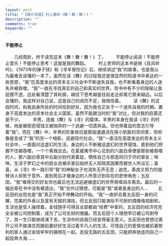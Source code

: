 ```yaml
---
layout: post
title: "【僕の本屋】村上春树《舞！舞！舞！》"
description: ""
comments: true
keywords: ""
---
```


#### 不能停止
&emsp;&emsp;几经周折，终于读完这本《舞！舞！舞！》了。
&emsp;&emsp;不能停止阅读！不能停止音乐！不能停止思考！这就是我的舞蹈。
&emsp;&emsp;村上老师的这本书是继《且风听吟》、《1973年的弹子球》和《寻羊冒险记》后，继续讲述“我”的故事，也是我认为最难去读懂的一本了。虽然在读《舞》的过程我还是很显然的知道书中表达的一些思想，“我”在高度发达的资本主义社会中不断迷失自我，也不断看着身边的人迷失并被吞噬，“我”一直在寻找真实的自己和真实的世界。但书中有不少的隐喻让我捉摸不透，远处看清楚了其轮廓，越往下思考越是往前走近却离它原来越远。以后会懂的，我这样对自己说，这是自己的阅历不足，我相信着。
&emsp;&emsp;读《舞》的这段时间，和我自身所处的时间恰到好处，因为我也正处于一个迷失自我的时期，置身于高度发达的资本社会主义国家。虽然不能跟当时的“我”对比，但对我的启蒙还是不少。
&emsp;&emsp;羊男，连接《舞》与《寻》的载体。羊男的本身在我读《寻》的时候，他是被邪恶侵蚀又被抛弃的一个逃避一切遗弃品，但也带着鼠的意志引导着“我”。而在《舞》中，羊男的形象依旧是那般邋遢活在狭小肮脏的空间里，但却像是变成了“我”的另一个缩影，逃避现代社会。“我”一直活在高度发达的资本主义社会中，一直面对这虚幻的生活，身边的人不断被这虚幻的世界侵蚀，直到他们把握不住被吞噬，一个个离我远去。在夏威夷市中心见到的六副白骨便是那些被吞噬的人，那六副白骨其中五副分别代表着鼠，牺牲自己与邪恶同归于尽的挚友；咪咪，生活于梦幻之中的妓女且被杀害后始终无人知晓其因果而被世人所淡忘；喜喜，从《寻》中一路引导“我”的神秘女子也消失无声无息；迪克，善良又努力的独臂诗人却死于意外，直到死后才被身边的人所意识到存在的悲惨角色；五反田，“我”难得交的好友但也最后也无法逃避被虚幻的世界吞噬自杀离去。最后的一幅白骨在书中没有被道出，“我”也作过猜想，可能是“我”或者是身边的人…
&emsp;&emsp;五反田的出现也是“我”真正开始不停舞动的开始。“我”一直妒忌着五反田一身的闪耀，完美的外表以及富有天赋的演技，但五反田只能演俗不可耐的偶像电视剧和，生活也是受人操控着。金钱随手可得且全部都由“经费”中拿的，五反田的经济完完全全被公司控制着，成为了公司生财的傀儡。而五反田个人理想早已被公司剥夺了，其一生只能继续演下去，生活中的自我已经变得毫无意义。五反田也曾想过离开公司不做演员而跟前妻好好生活过着平凡人的生活，可惜自己的爱情也被前妻势利的家人通过金钱牢牢的捆绑在一起。走投无路的五反田，只能把奔驰连同自己一起投奔大海…...

